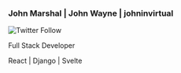 ### John Marshal | John Wayne | johninvirtual
![Twitter Follow](https://img.shields.io/twitter/follow/johninvirtual?label=Follow%20me&style=social)

Full Stack Developer

React | Django | Svelte
<!--
**johninvirtual/johninvirtual** is a ✨ _special_ ✨ repository because its `README.md` (this file) appears on your GitHub profile.

Here are some ideas to get you started:

- 🔭 I’m currently working on ...
- 🌱 I’m currently learning ...
- 👯 I’m looking to collaborate on ...
- 🤔 I’m looking for help with ...
- 💬 Ask me about ...
- 📫 How to reach me: ...
- 😄 Pronouns: ...
- ⚡ Fun fact: ...
-->
